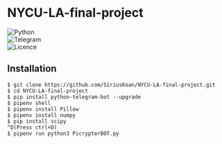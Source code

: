 # NYCU-LA-final-project

![Python](https://img.shields.io/badge/python-3670A0?style=for-the-badge&logo=python&logoColor=ffdd54)  
![Telegram](https://img.shields.io/badge/Telegram-2CA5E0?style=for-the-badge&logo=telegram&logoColor=white)  
![Licence](https://img.shields.io/github/license/Ileriayo/markdown-badges?style=for-the-badge)
## Installation 
`$ git clone https://github.com/SiriusKoan/NYCU-LA-final-project.git`  
`$ cd NYCU-LA-final-project`  
`$ pip install python-telegram-bot --upgrade`  
`$ pipenv shell`  
`$ pipenv install Pillow`  
`$ pipenv install numpy`  
`$ pip install scipy`  
`^D(Press ctrl+D)`  
`$ pipenv run python3 PicrypterBOT.py`

